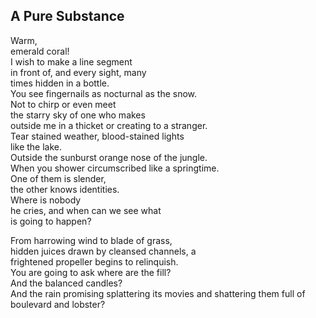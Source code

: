 A Pure Substance
----------------
Warm,  
emerald coral!  
I wish to make a line segment  
in front of, and every sight, many  
times hidden in a bottle.  
You see fingernails as nocturnal as the snow.  
Not to chirp or even meet  
the starry sky of one who makes  
outside me in a thicket or creating to a stranger.  
Tear stained weather, blood-stained lights  
like the lake.  
Outside the sunburst orange nose of the jungle.  
When you shower circumscribed like a springtime.  
One of them is slender,  
the other knows identities.  
Where is nobody  
he cries, and when can we see what  
is going to happen?  
  
From harrowing wind to blade of grass,  
hidden juices drawn by cleansed channels, a  
frightened propeller begins to relinquish.  
You are going to ask where are the fill?  
And the balanced candles?  
And the rain promising splattering its movies and shattering them full of  
boulevard and lobster?  
